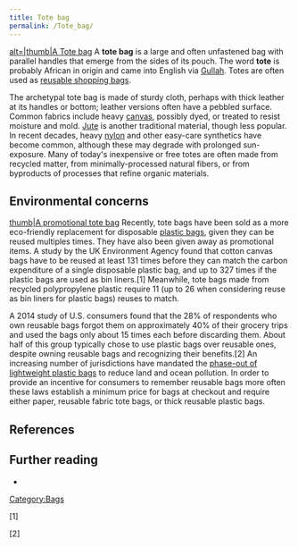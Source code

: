```yaml
---
title: Tote bag
permalink: /Tote_bag/
---
```


[alt=\|thumb\|A Tote bag](/File:Totebag.jpg "wikilink") A **tote bag**
is a large and often unfastened bag with parallel handles that emerge
from the sides of its pouch. The word **tote** is probably African in
origin and came into English via [Gullah](/Gullah "wikilink"). Totes are
often used as [reusable shopping
bags](/reusable_shopping_bag "wikilink").

The archetypal tote bag is made of sturdy cloth, perhaps with thick
leather at its handles or bottom; leather versions often have a pebbled
surface. Common fabrics include heavy [canvas](/canvas "wikilink"),
possibly dyed, or treated to resist moisture and mold.
[Jute](/Jute "wikilink") is another traditional material, though less
popular. In recent decades, heavy [nylon](/nylon "wikilink") and other
easy-care synthetics have become common, although these may degrade with
prolonged sun-exposure. Many of today's inexpensive or free totes are
often made from recycled matter, from minimally-processed natural
fibers, or from byproducts of processes that refine organic materials.

## Environmental concerns

[thumb\|A promotional tote bag](/File:Wikipedia_tote_bag.JPG "wikilink")
Recently, tote bags have been sold as a more eco-friendly replacement
for disposable [plastic bags](/plastic_bags "wikilink"), given they can
be reused multiples times. They have also been given away as promotional
items. A study by the UK Environment Agency found that cotton canvas
bags have to be reused at least 131 times before they can match the
carbon expenditure of a single disposable plastic bag, and up to 327
times if the plastic bags are used as bin liners.[1] Meanwhile, tote
bags made from recycled polypropylene plastic require 11 (up to 26 when
considering reuse as bin liners for plastic bags) reuses to match.

A 2014 study of U.S. consumers found that the 28% of respondents who own
reusable bags forgot them on approximately 40% of their grocery trips
and used the bags only about 15 times each before discarding them. About
half of this group typically chose to use plastic bags over reusable
ones, despite owning reusable bags and recognizing their benefits.[2] An
increasing number of jurisdictions have mandated the [phase-out of
lightweight plastic
bags](/phase-out_of_lightweight_plastic_bags "wikilink") to reduce land
and ocean pollution. In order to provide an incentive for consumers to
remember reusable bags more often these laws establish a minimum price
for bags at checkout and require either paper, reusable fabric tote
bags, or thick reusable plastic bags.

## References

## Further reading

-

[Category:Bags](/Category:Bags "wikilink")

[1]

[2]